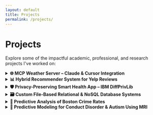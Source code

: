```yaml
---
layout: default
title: Projects
permalink: /projects/
---
```


# Projects

Explore some of the impactful academic, professional, and research projects I've worked on:

<div class="project-card">
  <details>
    <summary><strong>🌐 MCP Weather Server – Claude & Cursor Integration</strong></summary>

    <p>
      Developed my first <strong>Model Context Protocol (MCP)</strong> server using <strong>TypeScript</strong>, <strong>Node.js</strong>, and <strong>Zod</strong>. This project integrates with <strong>Claude Desktop</strong> and <strong>Cursor</strong> to provide real-time weather data through conversational tool invocation.
    </p>

    <ul>
      <li>🌦️ <strong>`get-alerts`</strong>: Returns current weather alerts by US state code using the National Weather Service API.</li>
      <li>📍 <strong>`get-forecast`</strong>: Fetches point-based forecast for latitude and longitude coordinates.</li>
      <li>🧪 Integrated with Claude & Cursor to run weather tools in natural language environments.</li>
      <li>🔒 Validated all inputs using <strong>Zod schemas</strong> and implemented full type safety with TypeScript.</li>
    </ul>

    <p><strong>🧰 Tech Stack:</strong> TypeScript, Node.js, Zod, @modelcontextprotocol/sdk, Claude Desktop, Cursor, NWS API</p>
    <p><strong>🏷️ Keywords:</strong> MCP, Tool Integration, Claude AI, Cursor IDE, Weather API, TypeScript, Zod</p>
    <p><strong>🔗 GitHub:</strong> <a href="https://github.com/aditi-joshi-usc/mcp-weather-server" target="_blank">View on GitHub</a></p>

    <p><strong>🖼️ Screenshots:</strong></p>
    
   <div style="display: flex; flex-wrap: wrap; justify-content: center; gap: 1rem; margin-top: 1rem;">
  <img src="{{ '/assets/img/mcp-claude-demo.png' | relative_url }}" 
       alt="Claude MCP Tool Demo"
       style="max-width: 100%; width: 300px; border-radius: 8px; box-shadow: 0 2px 8px rgba(0,0,0,0.08);">

  <img src="{{ '/assets/img/mcp-cursor-demo.png' | relative_url }}" 
       alt="Cursor MCP Tool Demo"
       style="max-width: 100%; width: 300px; border-radius: 8px; box-shadow: 0 2px 8px rgba(0,0,0,0.08);">
</div>
  </details>
</div>

<div class="project-card">
  <details>
    <summary><strong>📊 Hybrid Recommender System for Yelp Reviews</strong></summary>

    <img src="{{ '/assets/img/solution_flow_diagram.png' | relative_url }}" 
     alt="Hybrid Recommender System Diagram"
     style="width: 100%; max-width: 600px; max-height: 400px; object-fit: contain; margin: 1rem auto; border-radius: 10px; box-shadow: 0 2px 8px rgba(0,0,0,0.1); display: block;">


    <p>
      Built a hybrid recommendation engine using <strong>PySpark</strong> and <strong>XGBoost</strong> to predict user ratings on Yelp businesses. Combined collaborative filtering with a model-based approach, leveraging data from user profiles, reviews, tips, and photos.
    </p>

    <ul>
      <li>⚙️ Developed a Spark pipeline to integrate multi-source data (CSV, JSON: reviews, tips, photos).</li>
      <li>🔁 Implemented item-item collaborative filtering with cosine similarity & bias correction.</li>
      <li>🎯 Trained an XGBoost regression model on review sentiment, tip engagement, and user activity.</li>
      <li>🧪 Blended CF and model predictions (5% CF, 95% model) to optimize RMSE.</li>
    </ul>

    <p><strong>📈 Results:</strong> RMSE reduced, validated using error distribution analysis.</p>
    <p><strong>🧰 Tech Stack:</strong> PySpark, Python, XGBoost, NumPy, JSON, CSV</p>
    <p><strong>🏷️ Keywords:</strong> Recommender Systems, Hybrid Model, Collaborative Filtering, Machine Learning, Spark</p>
    <p><strong>🔗 GitHub:</strong> <a href="https://github.com/aditi-joshi-usc/Hybrid-Recommendation-System-Using-Spark-RDD-XGBoost" target="_blank">View the project on GitHub</a></p>
  </details>
</div>


<div class="project-card">
  <details>
    <summary><strong>🛡️ Privacy-Preserving Smart Health App – IBM DiffPrivLib</strong></summary>

    <p>
      Developed a smart healthcare monitoring system using <strong>IBM’s open-source Differential Privacy library (Diffprivlib)</strong> to protect patient data during machine learning model training. The app gives personalized health recommendations and predicts re-hospitalization risks using private EHR data.
    </p>

    <ul>
      <li>🔐 Integrated <strong>diffprivlib</strong> with ML models to enforce privacy using noise mechanisms and budget accounting.</li>
      <li>📊 Used statistical tools (mean, histograms) to analyze data without exposing raw values.</li>
      <li>🏥 Simulated Electronic Health Record (EHR) processing to make predictions while preserving user confidentiality.</li>
      <li>☁️ Proposed secure cloud architecture for hospital-user interaction.</li>
    </ul>

    <p><strong>📈 Use Case:</strong> Privacy-preserving personalized health insights + hospitalization risk alerts.</p>
    <p><strong>🧰 Tech Stack:</strong> Python, IBM DiffPrivLib, Scikit-learn, MongoDB, Flask (proposed)</p>
    <p><strong>🏷️ Keywords:</strong> Differential Privacy, Smart Healthcare, EHR, Privacy-Preserving ML</p>
    <p><strong>🔗 GitHub:</strong> <a href="https://github.com/aditi-joshi-usc/Differential-Privacy-Portal-IBM" target="_blank">View on GitHub</a></p>

    <p><strong>🎥 Presentation:</strong></p>
    <iframe src="https://drive.google.com/file/d/1VzWWX0ppZhvN26Pyp-KmkMbMKgBwUDc5/preview" width="100%" height="400" allow="autoplay"></iframe>
  </details>
</div>


<div class="project-card">
  <details>
    <summary><strong>🗃️ Custom File-Based Relational & NoSQL Database Systems</strong></summary>

    <p>
      Designed and implemented two lightweight database engines using Python — a <strong>Relational Database System</strong> for structured CSV data and a <strong>NoSQL Document Store</strong> for semi-structured JSON data. Both systems use custom-built query languages and simulate modern DBMS functionality using file system operations without external libraries or engines.
    </p>

    <img src="{{ '/assets/img/custom-db-er-diagram.png' | relative_url }}" alt="ER Diagram of Relational and NoSQL DB" style="max-width: 100%; height: auto; margin: 1.5rem 0; border-radius: 10px; box-shadow: 0 2px 10px rgba(0, 0, 0, 0.08); display: block;">

    <h4>📌 Relational DB Engine</h4>
    <ul>
      <li>📁 File-based structure: folders represent databases, CSV files represent tables.</li>
      <li>🧩 Implemented schema enforcement, joins, indexing using Python dictionaries.</li>
      <li>💬 Custom query language: GET, PUT, UPD, RMV operations parsed via Python.</li>
      <li>🔗 Supported many-to-many and one-to-one relationships (e.g., company ↔ industry).</li>
    </ul>

    <h4>📌 NoSQL Document Store</h4>
    <ul>
      <li>📂 Document-based engine: JSON files represent documents in collection folders.</li>
      <li>🌐 Schema-free support for varying document structures (laureates, awards).</li>
      <li>🔍 Built filtering and indexing features with custom index files per field.</li>
      <li>📊 Used real-world Nobel Prize dataset to simulate NoSQL use cases.</li>
    </ul>

    <p><strong>🧰 Tech Stack:</strong> Python, CSV, JSON, File I/O, Query Parser</p>
    <p><strong>🏷️ Keywords:</strong> NoSQL, RDBMS, Custom DBMS, Query Language, Data Modeling</p>
    <p><strong>🔗 GitHub:</strong> <a href="https://github.com/aditi-joshi-usc/NOSQL-File-System-DB" target="_blank">View on GitHub</a></p>
  </details>
</div>


<div class="project-card">
  <details>
    <summary><strong>🚨 Predictive Analysis of Boston Crime Rates</strong></summary>

    <p>
      Led a team project for USC's DSCI 550 course focused on analyzing and predicting crime patterns in Boston using 2015–2018 data. Combined geospatial, temporal, and statistical analysis with machine learning to uncover trends and forecast crime occurrences.
    </p>

    <ul>
      <li>📊 Identified the top 10 most common crimes and visualized their frequency via bar and pie charts.</li>
      <li>🗺️ Mapped crime density using heatmaps and scatter plots across districts, streets, and neighborhoods.</li>
      <li>🕒 Analyzed seasonal and temporal trends — discovered peak crime days (Fridays), months (August), and hours (late night).</li>
      <li>📈 Trained a linear regression model using incident metadata (district, offense group, timestamp) achieving ~66.6% R² score.</li>
      <li>🤝 Used insights to support public safety recommendations for community policing and policymaking.</li>
    </ul>

    <p><strong>📈 Result:</strong> Delivered predictive and visual insights to highlight high-risk areas and times, aiding law enforcement resource allocation.</p>
    <p><strong>👩‍💼 Role:</strong> Team Leader — built predictive model, led spatial analysis, authored final report.</p>
    <p><strong>🧰 Tech Stack:</strong> Python, Pandas, Seaborn, Matplotlib, Scikit-learn, Plotly, Folium, Jupyter</p>
    <p><strong>🏷️ Keywords:</strong> Crime Prediction, Geospatial Analysis, Regression, Time Series, Visualization, Urban Analytics</p>
    <p><strong>📄 Final Report:</strong> <a href="https://github.com/aditi-joshi-usc/boston-crime-predictive-analysis/blob/main/Team12-550FinalProjectReport.pdf" target="_blank">Team12-550FinalProjectReport.pdf</a></p>
    <p><strong>💻 Code Notebook:</strong> <a href="https://github.com/aditi-joshi-usc/boston-crime-predictive-analysis/blob/main/Team12-Project-Final-Code.ipynb" target="_blank">Team12-Project-Final-Code.ipynb</a></p>
  </details>
</div>
<div class="project-card">
  <details>
    <summary><strong>🧠 Predictive Modeling for Conduct Disorder & Autism Using MRI</strong></summary>

    <p>
      Ongoing research project at USC focused on early prediction of Conduct Disorder (CD) and Autism Spectrum Condition (ASC) using structural and functional MRI data from the ABCD and ABIDE datasets. The goal is to develop ML-based screening models to aid early diagnosis and intervention.
    </p>

    <ul>
      <li>🧹 Preprocessed raw MRI data using fMRIPrep and Nilearn to extract region-level activation signals and connectivity matrices.</li>
      <li>🧠 Extracted biomarkers like subcortical volumes, cortical thickness, and resting-state connectivity features.</li>
      <li>📊 Performed dimensionality reduction using PCA and autoencoders to improve signal-to-noise ratio and generalizability.</li>
      <li>🧪 Compared ML models: SVM, XGBoost, and neural networks for binary classification (CD vs. healthy controls).</li>
      <li>📁 Validated on ABIDE for autism screening generalizability.</li>
    </ul>

    <p><strong>🎓 Role:</strong> Research Assistant under Prof. Anita Penkova — leading preprocessing pipeline and algorithm comparison.</p>
    <p><strong>🧰 Tech Stack:</strong> Python, Nilearn, scikit-learn, fMRIPrep, XGBoost, TensorFlow, Nibabel</p>
    <p><strong>🏷️ Keywords:</strong> Neuroimaging, Conduct Disorder, Autism, fMRI, Brain Biomarkers, Classification, ML in Healthcare</p>

  </details>
</div>
